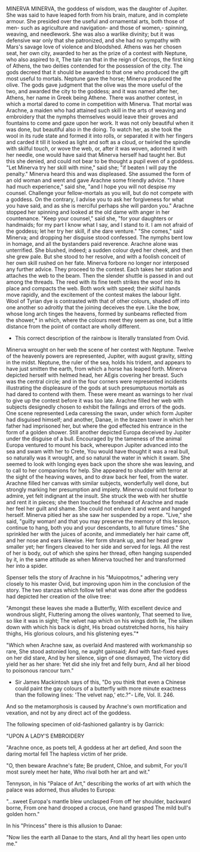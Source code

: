 MINERVA
  MINERVA, the goddess of wisdom, was the daughter of Jupiter. She was
  said to have leaped forth from his brain, mature, and in complete
  armour. She presided over the useful and ornamental arts, both those
  of men- such as agriculture and navigation- and those of women,-
  spinning, weaving, and needlework. She was also a warlike divinity;
  but it was defensive war only that she patronized, and she had no
  sympathy with Mars's savage love of violence and bloodshed. Athens was
  her chosen seat, her own city, awarded to her as the prize of a
  contest with Neptune, who also aspired to it, The tale ran that in the
  reign of Cecrops, the first king of Athens, the two deities
  contended for the possession of the city. The gods decreed that it
  should be awarded to that one who produced the gift most useful to
  mortals. Neptune gave the horse; Minerva produced the olive. The
  gods gave judgment that the olive was the more useful of the two,
  and awarded the city to the goddess; and it was named after her,
  Athens, her name in Greek being Athene.
  There was another contest, in which a mortal dared to come in
  competition with Minerva. That mortal was Arachne, a maiden who had
  attained such skill in the arts of weaving and embroidery that the
  nymphs themselves would leave their groves and fountains to come and
  gaze upon her work. It was not only beautiful when it was done, but
  beautiful also in the doing. To watch her, as she took the wool in its
  rude state and formed it into rolls, or separated it with her
  fingers and carded it till it looked as light and soft as a cloud,
  or twirled the spindle with skilful touch, or wove the web, or,
  after it was woven, adorned it with her needle, one would have said
  that Minerva herself had taught her. But this she denied, and could
  not bear to be thought a pupil even of a goddess. "Let Minerva try her
  skill with mine," said she; "if beaten I will pay the penalty."
  Minerva heard this and was displeased. She assumed the form of an
  old woman and went and gave Arachne some friendly advice. "I have
  had much experience," said she, "and I hope you will not despise my
  counsel. Challenge your fellow-mortals as you will, but do not compete
  with a goddess. On the contrary, I advise you to ask her forgiveness
  for what you have said, and as she is merciful perhaps she will pardon
  you." Arachne stopped her spinning and looked at the old dame with
  anger in her countenance. "Keep your counsel," said she, "for your
  daughters or handmaids; for my part I know what I say, and I stand
  to it. I am not afraid of the goddess; let her try her skill, if she
  dare venture." "She comes," said Minerva; and dropping her disguise
  stood confessed. The nymphs bent low in homage, and all the bystanders
  paid reverence. Arachne alone was unterrified. She blushed, indeed;
  a sudden colour dyed her cheek, and then she grew pale. But she
  stood to her resolve, and with a foolish conceit of her own skill
  rushed on her fate. Minerva forbore no longer nor interposed any
  further advice. They proceed to the contest. Each takes her station
  and attaches the web to the beam. Then the slender shuttle is passed
  in and out among the threads. The reed with its fine teeth strikes the
  woof into its place and compacts the web. Both work with speed;
  their skilful hands move rapidly, and the excitement of the contest
  makes the labour light. Wool of Tyrian dye is contrasted with that
  of other colours, shaded off into one another so adroitly that the
  joining deceives the eye. Like the bow, whose long arch tinges the
  heavens, formed by sunbeams reflected from the shower,* in which,
  where the colours meet they seem as one, but a little distance from
  the point of contact are wholly different.

  * This correct description of the rainbow is literally translated
  from Ovid.

  Minerva wrought on her web the scene of her contest with Neptune.
  Twelve of the heavenly powers are represented, Jupiter, with august
  gravity, sitting in the midst. Neptune, the ruler of the sea, holds
  his trident, and appears to have just smitten the earth, from which
  a horse has leaped forth. Minerva depicted herself with helmed head,
  her AEgis covering her breast. Such was the central circle; and in the
  four corners were represented incidents illustrating the displeasure
  of the gods at such presumptuous mortals as had dared to contend
  with them. These were meant as warnings to her rival to give up the
  contest before it was too late.
  Arachne filled her web with subjects designedly chosen to exhibit
  the failings and errors of the gods. One scene represented Leda
  caressing the swan, under which form Jupiter had disguised himself;
  and another, Danae, in the brazen tower in which her father had
  imprisoned her, but where the god effected his entrance in the form of
  a golden shower. Still another depicted Europa deceived by Jupiter
  under the disguise of a bull. Encouraged by the tameness of the animal
  Europa ventured to mount his back, whereupon Jupiter advanced into the
  sea and swam with her to Crete, You would have thought it was a real
  bull, so naturally was it wrought, and so natural the water in which
  it swam. She seemed to look with longing eyes back upon the shore
  she was leaving, and to call to her companions for help. She
  appeared to shudder with terror at the sight of the heaving waves, and
  to draw back her feel, from the water.
  Arachne filled her canvas with similar subjects, wonderfully well
  done, but strongly marking her presumption and impiety. Minerva
  could not forbear to admire, yet felt indignant at the insult. She
  struck the web with her shuttle and rent it in pieces; she then
  touched the forehead of Arachne and made her feel her guilt and shame.
  She could not endure it and went and hanged herself. Minerva pitied
  her as she saw her suspended by a rope. "Live," she said, "guilty
  woman! and that you may preserve the memory of this lesson, continue
  to hang, both you and your descendants, to all future times." She
  sprinkled her with the juices of aconite, and immediately her hair
  came off, and her nose and ears likewise. Her form shrank up, and
  her head grew smaller yet; her fingers cleaved to her side and
  served for legs. All the rest of her is body, out of which she spins
  her thread, often hanging suspended by it, in the same attitude as
  when Minerva touched her and transformed her into a spider.

  Spenser tells the story of Arachne in his "Muiopotmos," adhering
  very closely to his master Ovid, but improving upon him in the
  conclusion of the story. The two stanzas which follow tell what was
  done after the goddess had depicted her creation of the olive tree:

  "Amongst these leaves she made a Butterfly,
  With excellent device and wondrous slight,
  Fluttering among the olives wantonly,
  That seemed to live, so like it was in sight;
  The velvet nap which on his wings doth lie,
  The silken down with which his back is dight,
  His broad outstretched horns, his hairy thighs,
  His glorious colours, and his glistening eyes."*

  "Which when Arachne saw, as overlaid
  And mastered with workmanship so rare,
  She stood astonied long, ne aught gainsaid;
  And with fast-fixed eyes on her did stare,
  And by her silence, sign of one dismayed,
  The victory did yield her as her share:
  Yet did she inly fret and felly burn,
  And all her blood to poisonous rancour turn."

  * Sir James Mackintosh says of this, "Do you think that even a
  Chinese could paint the gay colours of a butterfly with more minute
  exactness than the following lines: 'The velvet nap,' etc.?"- Life,
  Vol. II. 246.

  And so the metamorphosis is caused by Arachne's own mortification
  and vexation, and not by any direct act of the goddess.

  The following specimen of old-fashioned gallantry is by Garrick:

  "UPON A LADY'S EMBROIDERY

  "Arachne once, as poets tell,
  A goddess at her art defied,
  And soon the daring mortal fell
  The hapless victim of her pride.

  "O, then beware Arachne's fate;
  Be prudent, Chloe, and submit,
  For you'll most surely meet her hate,
  Who rival both her art and wit."

  Tennyson, in his "Palace of Art," describing the works of art with
  which the palace was adorned, thus alludes to Europa:

  "...sweet Europa's mantle blew unclasped
  From off her shoulder, backward borne,
  From one hand drooped a crocus, one hand grasped
  The mild bull's golden horn."

  In his "Princess" there is this allusion to Danae:

  "Now lies the earth all Danae to the stars,
  And all thy heart lies open unto me."